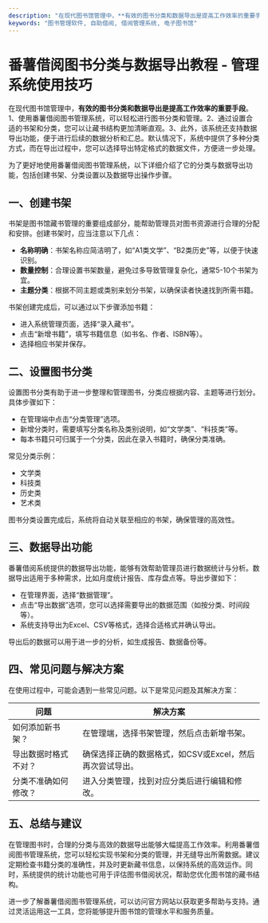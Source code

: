 ```yaml
---
description: "在现代图书馆管理中，**有效的图书分类和数据导出是提高工作效率的重要手段**。1、使用番薯借阅图书管理系统，可以轻松进行图书分类和管理。2、通过设置合适的书架和分类，您可以让藏书结构更加清晰直观。3、此外，该系统还支持数据导出功能，便于进行后续的数据分析和汇总。默认情况下，系统中提供了多种分类方式，而在导出过程中，您可以选择导出特定格式的数据文件，方便进一步处理。"
keywords: "图书管理软件, 自助借阅, 借阅管理系统, 电子图书馆"
---
```

# 番薯借阅图书分类与数据导出教程 - 管理系统使用技巧

在现代图书馆管理中，**有效的图书分类和数据导出是提高工作效率的重要手段**。1、使用番薯借阅图书管理系统，可以轻松进行图书分类和管理。2、通过设置合适的书架和分类，您可以让藏书结构更加清晰直观。3、此外，该系统还支持数据导出功能，便于进行后续的数据分析和汇总。默认情况下，系统中提供了多种分类方式，而在导出过程中，您可以选择导出特定格式的数据文件，方便进一步处理。

为了更好地使用番薯借阅图书管理系统，以下详细介绍了它的分类与数据导出功能，包括创建书架、分类设置以及数据导出操作步骤。

## **一、创建书架**

书架是图书馆藏书管理的重要组成部分，能帮助管理员对图书资源进行合理的分配和安排。创建书架时，应当注意以下几点：

- **名称明确**：书架名称应简洁明了，如“A1类文学”、“B2类历史”等，以便于快速识别。
- **数量控制**：合理设置书架数量，避免过多导致管理复杂化，通常5-10个书架为宜。
- **主题分类**：根据不同主题或类别来划分书架，以确保读者快速找到所需书籍。

书架创建完成后，可以通过以下步骤添加书籍：

- 进入系统管理页面，选择“录入藏书”。
- 点击“新增书籍”，填写书籍信息（如书名、作者、ISBN等）。
- 选择相应书架并保存。

## **二、设置图书分类**

设置图书分类有助于进一步整理和管理图书，分类应根据内容、主题等进行划分。具体步骤如下：

- 在管理端中点击“分类管理”选项。
- 新增分类时，需要填写分类名称及类别说明，如“文学类”、“科技类”等。
- 每本书籍只可归属于一个分类，因此在录入书籍时，确保分类准确。

常见分类示例：
- 文学类
- 科技类
- 历史类
- 艺术类

图书分类设置完成后，系统将自动关联至相应的书架，确保管理的高效性。

## **三、数据导出功能**

番薯借阅系统提供的数据导出功能，能够有效帮助管理员进行数据统计与分析。数据导出适用于多种需求，比如月度统计报告、库存盘点等。导出步骤如下：

- 在管理界面，选择“数据管理”。
- 点击“导出数据”选项，您可以选择需要导出的数据范围（如按分类、时间段等）。
- 系统支持导出为Excel、CSV等格式，选择合适格式并确认导出。

导出后的数据可以用于进一步的分析，如生成报告、数据备份等。

## **四、常见问题与解决方案**

在使用过程中，可能会遇到一些常见问题。以下是常见问题及其解决方案：

| 问题                         | 解决方案                                               |
|----------------------------|-------------------------------------------------------|
| 如何添加新书架？              | 在管理端，选择书架管理，然后点击新增书架。                      |
| 导出数据时格式不对？          | 确保选择正确的数据格式，如CSV或Excel，然后再次尝试导出。         |
| 分类不准确如何修改？          | 进入分类管理，找到对应分类后进行编辑和修改。                      |

## **五、总结与建议**

在管理图书时，合理的分类与高效的数据导出能够大幅提高工作效率。利用番薯借阅图书管理系统，您可以轻松实现书架和分类的管理，并无缝导出所需数据。建议定期检查书籍分类的准确性，并及时更新藏书信息，以保持系统的高效运作。同时，系统提供的统计功能也可用于评估图书借阅状况，帮助您优化图书馆的藏书结构。

进一步了解番薯借阅图书管理系统，可以访问官方网站以获取更多帮助与支持。通过灵活运用这一工具，您将能够提升图书馆的管理水平和服务质量。
